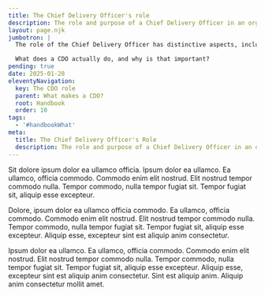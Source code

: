 ```yaml
---
title: The Chief Delivery Officer's role
description: The role and purpose of a Chief Delivery Officer in an organisation
layout: page.njk
jumbotron: |
  The role of the Chief Delivery Officer has distinctive aspects, including some specific issues about the reach and influence that the CDO can have to make changes and improvements in the organisation.

  What does a CDO actually do, and why is that important?
pending: true
date: 2025-01-28
eleventyNavigation:
  key: The CDO role
  parent: What makes a CDO?
  root: Handbook
  order: 10
tags:
  - '#handbookWhat'
meta:
  title: The Chief Delivery Officer's Role
  description: The role and purpose of a Chief Delivery Officer in an organisation
---
```


Sit dolore ipsum dolor ea ullamco officia. Ipsum dolor ea ullamco. Ea ullamco, officia commodo. Commodo enim elit nostrud. Elit nostrud tempor commodo nulla. Tempor commodo, nulla tempor fugiat sit. Tempor fugiat sit, aliquip esse excepteur.

Dolore, ipsum dolor ea ullamco officia commodo. Ea ullamco, officia commodo. Commodo enim elit nostrud. Elit nostrud tempor commodo nulla. Tempor commodo, nulla tempor fugiat sit. Tempor fugiat sit, aliquip esse excepteur. Aliquip esse, excepteur sint est aliquip anim consectetur.

Ipsum dolor ea ullamco. Ea ullamco, officia commodo. Commodo enim elit nostrud. Elit nostrud tempor commodo nulla. Tempor commodo, nulla tempor fugiat sit. Tempor fugiat sit, aliquip esse excepteur. Aliquip esse, excepteur sint est aliquip anim consectetur. Sint est aliquip anim. Aliquip anim consectetur mollit amet.
